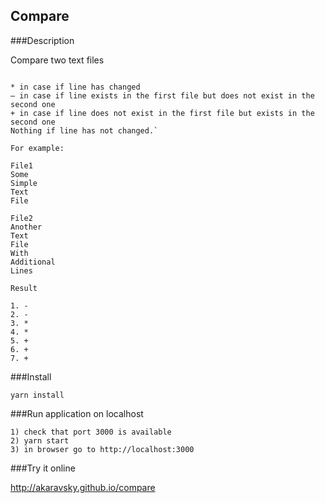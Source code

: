 ## Compare

###Description

Compare two text files

```

* in case if line has changed
– in case if line exists in the first file but does not exist in the second one
+ in case if line does not exist in the first file but exists in the second one
Nothing if line has not changed.`

For example:

File1
Some
Simple
Text
File

File2
Another
Text
File
With
Additional
Lines

Result

1. -
2. -
3. *
4. *
5. +
6. +
7. +
```

###Install

    yarn install
    
###Run application on localhost

    1) check that port 3000 is available
    2) yarn start
    3) in browser go to http://localhost:3000

###Try it online

http://akaravsky.github.io/compare
